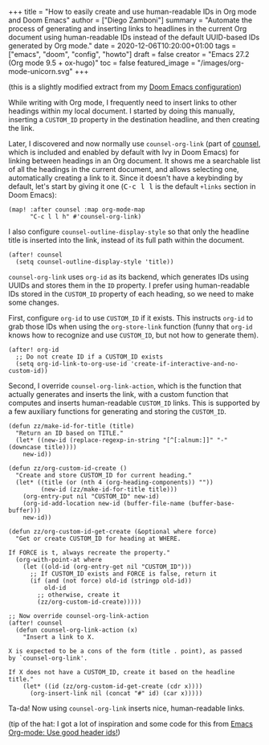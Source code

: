+++
title = "How to easily create and use human-readable IDs in Org mode and Doom Emacs"
author = ["Diego Zamboni"]
summary = "Automate the process of generating and inserting links to headlines in the current Org document using human-readable IDs instead of the default UUID-based IDs generated by Org mode."
date = 2020-12-06T10:20:00+01:00
tags = ["emacs", "doom", "config", "howto"]
draft = false
creator = "Emacs 27.2 (Org mode 9.5 + ox-hugo)"
toc = false
featured_image = "/images/org-mode-unicorn.svg"
+++

(this is a slightly modified extract from my [Doom Emacs configuration](/post/my-doom-emacs-configuration-with-commentary/))

While writing with Org mode, I frequently need to insert links to other headings within my local document. I started by doing this manually, inserting a `CUSTOM_ID` property in the destination headline, and then creating the link.

Later, I discovered and now normally use `counsel-org-link` (part of [counsel](https://github.com/abo-abo/swiper), which is included and enabled by default with Ivy in Doom Emacs) for linking between headings in an Org document. It shows me a searchable list of all the headings in the current document, and allows selecting one, automatically creating a link to it. Since it doesn't have a keybinding by default, let's start by giving it one (<kbd>C-c l l</kbd> is the default `+links` section in Doom Emacs):

```emacs-lisp
(map! :after counsel :map org-mode-map
      "C-c l l h" #'counsel-org-link)
```

I also configure `counsel-outline-display-style` so that only the headline title is inserted into the link, instead of its full path within the document.

```emacs-lisp
(after! counsel
  (setq counsel-outline-display-style 'title))
```

`counsel-org-link` uses `org-id` as its backend, which generates IDs using UUIDs and stores them in the `ID` property. I prefer using human-readable IDs stored in the `CUSTOM_ID` property of each heading, so we need to make some changes.

First, configure `org-id` to use `CUSTOM_ID` if it exists. This instructs `org-id` to grab those IDs when using the `org-store-link` function (funny that `org-id` knows how to recognize and use `CUSTOM_ID`, but not how to generate them).

```emacs-lisp
(after! org-id
  ;; Do not create ID if a CUSTOM_ID exists
  (setq org-id-link-to-org-use-id 'create-if-interactive-and-no-custom-id))
```

Second, I override `counsel-org-link-action`, which is the function that actually generates and inserts the link, with a custom function that computes and inserts human-readable `CUSTOM_ID` links. This is supported by a few auxiliary functions for generating and storing the `CUSTOM_ID`.

```emacs-lisp
(defun zz/make-id-for-title (title)
  "Return an ID based on TITLE."
  (let* ((new-id (replace-regexp-in-string "[^[:alnum:]]" "-" (downcase title))))
    new-id))

(defun zz/org-custom-id-create ()
  "Create and store CUSTOM_ID for current heading."
  (let* ((title (or (nth 4 (org-heading-components)) ""))
         (new-id (zz/make-id-for-title title)))
    (org-entry-put nil "CUSTOM_ID" new-id)
    (org-id-add-location new-id (buffer-file-name (buffer-base-buffer)))
    new-id))

(defun zz/org-custom-id-get-create (&optional where force)
  "Get or create CUSTOM_ID for heading at WHERE.

If FORCE is t, always recreate the property."
  (org-with-point-at where
    (let ((old-id (org-entry-get nil "CUSTOM_ID")))
      ;; If CUSTOM_ID exists and FORCE is false, return it
      (if (and (not force) old-id (stringp old-id))
          old-id
        ;; otherwise, create it
        (zz/org-custom-id-create)))))

;; Now override counsel-org-link-action
(after! counsel
  (defun counsel-org-link-action (x)
    "Insert a link to X.

X is expected to be a cons of the form (title . point), as passed
by `counsel-org-link'.

If X does not have a CUSTOM_ID, create it based on the headline
title."
    (let* ((id (zz/org-custom-id-get-create (cdr x))))
      (org-insert-link nil (concat "#" id) (car x)))))
```

Ta-da! Now using `counsel-org-link` inserts nice, human-readable links.

(tip of the hat: I got a lot of inspiration and some code for this from [Emacs Org-mode: Use good header ids!](https://writequit.org/articles/emacs-org-mode-generate-ids.html))

